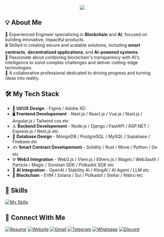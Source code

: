 <p align="center">
  <img src="https://readme-typing-svg.herokuapp.com?font=Fira+Code&weight=700&size=45&duration=2000&pause=1000&center=true&vCenter=true&random=false&width=1200&height=100&lines=Full+Stack+Developer;Blockchain+AI+Engineer;8+years+of+experience;High+productivity+%26+Best+communication">
</p>

## 💡 About Me

🌟 Experienced Engineer specializing in **Blockchain** and **AI**, focused on building innovative, impactful products.  
🔒 Skilled in creating secure and scalable solutions, including **smart contracts**, **decentralized applications**, and **AI-powered systems**.  
🚀 Passionate about combining blockchain's transparency with AI's intelligence to solve complex challenges and deliver cutting-edge technologies.  
🤝 A collaborative professional dedicated to driving progress and turning ideas into reality.  

## 🛠️ My Tech Stack

- 🎨 **UI/UX Design** - Figma / Adobe XD   
- 🖥️ **Frontend Developement** - Next.js / React.js / Vue.js / Nuxt.js / Angular.js / Tailwind css etc  
- ⚓ **Backend Developement** - Node.js / Django / FastAPI / ASP.NET / Express.js / Nest.js etc  
- 💾 **Database Design** - MongoDB / PostgreSQL / MySQL / Supabase / Firebase etc  
- ✍️ **Smart Contract Developement** - Solidity / Rust / Move / Python / Go etc  
- 🌐 **Web3 Integration** - Web3.js / Viem.js / Ethers.js / Wagmi / Web3auth / Particle / Magic / Soroban SDK / Polkadot SDK etc  
- 🤖 **AI Integration** - OpenAI / Stability AI / KlingAI / AI Agent / LLM etc  
- 🔗 **Blockchain** - EVM / Solana / Sui / Polkadot / Stellar / Nibiru etc  

<!-- ## 💼 Experience

🔹 **Lead Engineer** at **Advalorem Team • US**. *(06/2023–Present)*  
🔹 **Senior Blockchain Developer** at **Drangonz Land Team • Poland**. *(12/2022–05/2023)*  
🔹 **Senior Blockchain Developer** at **Sanshu Team • UK**. *(12/2021–11/2022)*  
🔹 **Junior Blockchain Developer** at **MC² Finance • Switzerland**. *(01/2021–11/2021)*  
🔹 **Project Manager** at **UDATA Inc. • Tokyo**. *(04/2020-12/2020)*  
🔹 **Senior Full Stack Developer** at **Callisto Inc. • Tokyo**. *(03/2019-03/2020)*  
🔹 **Full Stack Developer** at **Line Media Research Co., Ltd. • Tokyo**. *(04/2017-02/2019)* -->

## 💼 Skills

[![My Skills](https://skillicons.dev/icons?i=js,ts,html,css,react,vite,nextjs,vue,nuxtjs,astro,angular,wordpress,nodejs,aws,azure,c,cpp,cs,java,python,django,fastapi,docker,dotnet,electron,solidity,go,rust,mongodb,postgres)](https://github.com/motokimasuo)

## 🔗 Connect With Me
[![Resume](https://img.icons8.com/color/48/000000/google-docs.png "Resume")](https://drive.google.com/file/d/13aCEVB7wOcyR35jhMo-a44oIvCxwrx7e/view?usp=drive_link)
[![Website](https://img.icons8.com/color/48/000000/domain.png "Website")](https://www.motokimasuo.com)
[![Gmail](https://img.icons8.com/color/48/000000/gmail-new.png "Gmail")](mailto:motokimasuo89@gmail.com)
[![Telegram](https://img.icons8.com/color/48/000000/telegram-app.png "Telegram")](https://t.me/motokimasuo)
[![Whatsapp](https://img.icons8.com/color/48/000000/whatsapp.png "Whatsapp")](https://wa.me/817089764489)
[![Discord](https://img.icons8.com/color/48/000000/discord.png "Discord")](https://discordapp.com/users/318810920686059521)
<!-- [![alt text](https://img.icons8.com/color/48/000000/skype.png "Skype")](https://join.skype.com/invite/qqzRgpFV0TrY) -->
